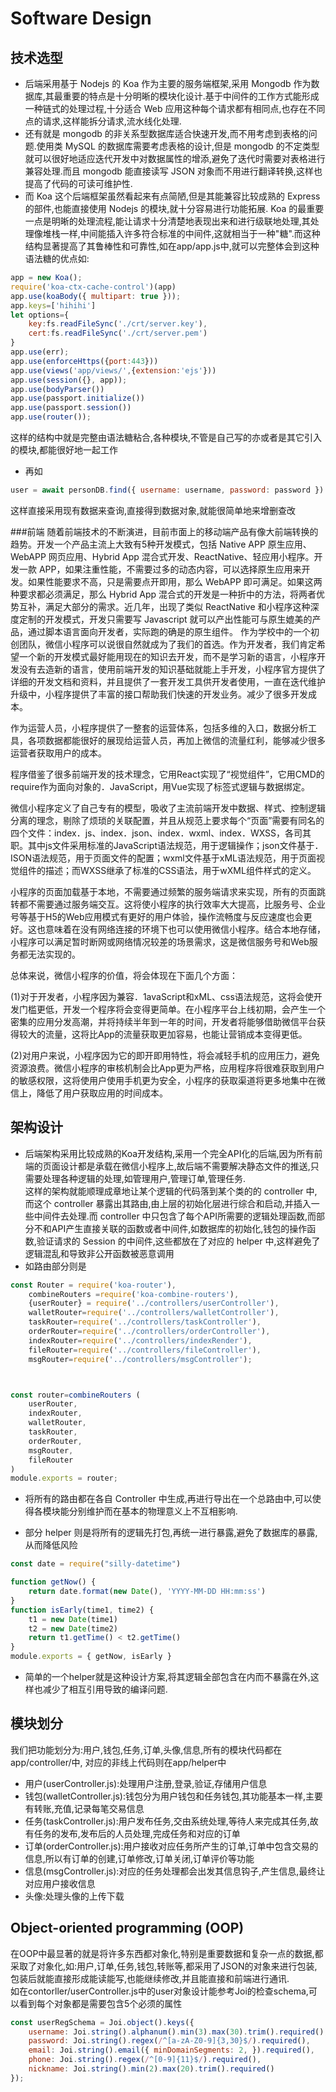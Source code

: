 # Software Design

## 技术选型
- 后端采用基于 Nodejs 的 Koa 作为主要的服务端框架,采用 Mongodb 作为数据库,其最重要的特点是十分明晰的模块化设计.基于中间件的工作方式能形成一种链式的处理过程,十分适合 Web 应用这种每个请求都有相同点,也存在不同点的请求,这样能拆分请求,流水线化处理.
- 还有就是 mongodb 的非关系型数据库适合快速开发,而不用考虑到表格的问题.使用类 MySQL 的数据库需要考虑表格的设计,但是 mongodb 的不定类型就可以很好地适应迭代开发中对数据属性的增添,避免了迭代时需要对表格进行兼容处理.而且 mongodb 能直接读写 JSON 对象而不用进行翻译转换,这样也提高了代码的可读可维护性.  
- 而 Koa 这个后端框架虽然看起来有点简陋,但是其能兼容比较成熟的 Express 的部件,也能直接使用 Nodejs 的模块,就十分容易进行功能拓展. Koa 的最重要一点是明晰的处理流程,能让请求十分清楚地表现出来和进行级联地处理,其处理像堆栈一样,中间能插入许多符合标准的中间件,这就相当于一种"糖".而这种结构显著提高了其鲁棒性和可靠性,如在app/app.js中,就可以完整体会到这种语法糖的优点如:
```javascript
app = new Koa();
require('koa-ctx-cache-control')(app)
app.use(koaBody({ multipart: true }));
app.keys=['hihihi']
let options={
    key:fs.readFileSync('./crt/server.key'),
    cert:fs.readFileSync('./crt/server.pem')
}
app.use(err);
app.use(enforceHttps({port:443}))
app.use(views('app/views/',{extension:'ejs'}))
app.use(session({}, app));
app.use(bodyParser())
app.use(passport.initialize())
app.use(passport.session())
app.use(router());
```
这样的结构中就是完整由语法糖粘合,各种模块,不管是自己写的亦或者是其它引入的模块,都能很好地一起工作

- 再如
```JavaScript
user = await personDB.find({ username: username, password: password }).then((doc) => { return doc })
```
这样直接采用现有数据来查询,直接得到数据对象,就能很简单地来增删查改

###前端
随着前端技术的不断演进，目前市面上的移动端产品有像大前端转换的趋势。开发一个产品主流上大致有5种开发模式，包括 Native APP 原生应用、WebAPP 网页应用、Hybrid App 混合式开发、ReactNative、轻应用小程序。开发一款 APP，如果注重性能，不需要过多的动态内容，可以选择原生应用来开发。如果性能要求不高，只是需要点开即用，那么 WebAPP 即可满足。如果这两种要求都必须满足，那么 Hybrid App 混合式的开发是一种折中的方法，将两者优势互补，满足大部分的需求。近几年，出现了类似 ReactNative 和小程序这种深度定制的开发模式，开发只需要写 Javascript 就可以产出性能可与原生媲美的产品，通过脚本语言面向开发者，实际跑的确是的原生组件。
作为学校中的一个初创团队，微信小程序可以说很自然就成为了我们的首选。作为开发者，我们肯定希望一个新的开发模式最好能用现在的知识去开发，而不是学习新的语言，小程序开发没有去造新的语言，使用前端开发的知识基础就能上手开发，小程序官方提供了详细的开发文档和资料，并且提供了一套开发工具供开发者使用，一直在迭代维护升级中，小程序提供了丰富的接口帮助我们快速的开发业务。减少了很多开发成本。

作为运营人员，小程序提供了一整套的运营体系，包括多维的入口，数据分析工具，各项数据都能很好的展现给运营人员，再加上微信的流量红利，能够减少很多运营者获取用户的成本。

程序借鉴了很多前端开发的技术理念，它用React实现了“视觉组件”，它用CMD的require作为面向对象的．JavaScript，用Vue实现了标签式逻辑与数据绑定。

 微信小程序定义了自己专有的模型，吸收了主流前端开发中数据、样式、控制逻辑分离的理念，剔除了烦琐的关联配置，并且从规范上要求每个“页面”需要有同名的四个文件：index．js、index．json、index．wxml、index．WXSS，各司其职。其中js文件采用标准的JavaScript语法规范，用于逻辑操作；json文件基于．ISON语法规范，用于页面文件的配置；wxml文件基于xML语法规范，用于页面视觉组件的描述；而WXSS继承了标准的CSS语法，用于wXML组件样式的定义。

小程序的页面加载基于本地，不需要通过频繁的服务端请求来实现，所有的页面跳转都不需要通过服务端交互。这将使小程序的执行效率大大提高，比服务号、企业号等基于H5的Web应用模式有更好的用户体验，操作流畅度与反应速度也会更好。这也意味着在没有网络连接的环境下也可以使用微信小程序。结合本地存储，小程序可以满足暂时断网或网络情况较差的场景需求，这是微信服务号和Web服务都无法实现的。


总体来说，微信小程序的价值，将会体现在下面几个方面：

 (1)对于开发者，小程序因为兼容．1avaScript和xML、css语法规范，这将会使开发门槛更低，开发一个程序将会变得更简单。在小程序平台上线初期，会产生一个密集的应用分发高潮，并将持续半年到一年的时间，开发者将能够借助微信平台获得较大的流量，这将比App的流量获取更加容易，也能让营销成本变得更低。

(2)对用户来说，小程序因为它的即开即用特性，将会减轻手机的应用压力，避免资源浪费。微信小程序的审核机制会比App更为严格，应用程序将很难获取到用户的敏感权限，这将使用户使用手机更为安全，小程序的获取渠道将更多地集中在微信上，降低了用户获取应用的时间成本。



## 架构设计
 
- 后端架构采用比较成熟的Koa开发结构,采用一个完全API化的后端,因为所有前端的页面设计都是承载在微信小程序上,故后端不需要解决静态文件的推送,只需要处理各种逻辑的处理,如管理用户,管理订单,管理任务.  
这样的架构就能顺理成章地让某个逻辑的代码落到某个类的的 controller 中,而这个 controller 暴露出其路由,由上层的初始化层进行综合和启动,并插入一些中间件去处理.而 controller 中只包含了每个API所需要的逻辑处理函数,而部分不和API产生直接关联的函数或者中间件,如数据库的初始化,钱包的操作函数,验证请求的       Session 的中间件,这些都放在了对应的 helper 中,这样避免了逻辑混乱和导致非公开函数被恶意调用
- 如路由部分则是
```JavaScript
const Router = require('koa-router'),
    combineRouters =require('koa-combine-routers'),
    {userRouter} = require('../controllers/userController'),
    walletRouter=require('../controllers/walletController'),
    taskRouter=require('../controllers/taskController'),
    orderRouter=require('../controllers/orderController'),
    indexRouter=require('../controllers/indexRender'),
    fileRouter=require('../controllers/fileController'),
    msgRouter=require('../controllers/msgController');



const router=combineRouters (
    userRouter,
    indexRouter,
    walletRouter,
    taskRouter,
    orderRouter,
    msgRouter,
    fileRouter
)
module.exports = router;
```
- 将所有的路由都在各自 Controller 中生成,再进行导出在一个总路由中,可以使得各模块能分别维护而在基本的物理意义上不互相影响.

- 部分 helper 则是将所有的逻辑先打包,再统一进行暴露,避免了数据库的暴露,从而降低风险
```JavaScript
const date = require("silly-datetime")

function getNow() {
    return date.format(new Date(), 'YYYY-MM-DD HH:mm:ss')
}
function isEarly(time1, time2) {
    t1 = new Date(time1)
    t2 = new Date(time2)
    return t1.getTime() < t2.getTime()
}
module.exports = { getNow, isEarly }
```
- 简单的一个helper就是这种设计方案,将其逻辑全部包含在内而不暴露在外,这样也减少了相互引用导致的编译问题.



## 模块划分
我们把功能划分为:用户,钱包,任务,订单,头像,信息,所有的模块代码都在app/controller/中, 对应的非线上代码则在app/helper中

- 用户(userController.js):处理用户注册,登录,验证,存储用户信息
- 钱包(walletController.js):钱包分为用户钱包和任务钱包,其功能基本一样,主要有转账,充值,记录每笔交易信息
- 任务(taskController.js):用户发布任务,交由系统处理,等待人来完成其任务,故有任务的发布,发布后的人员处理,完成任务和对应的订单
- 订单(orderController.js):用户接收对应任务所产生的订单,订单中包含交易的信息,所以有订单的创建,订单修改,订单关闭,订单评价等功能
- 信息(msgController.js):对应的任务处理都会出发其信息钩子,产生信息,最终让对应用户接收信息
- 头像:处理头像的上传下载
## Object-oriented programming (OOP)
在OOP中最显著的就是将许多东西都对象化,特别是重要数据和复杂一点的数据,都采取了对象化,如:用户,订单,任务,钱包,转账等,都采用了JSON的对象来进行包装,包装后就能直接形成能读能写,也能继续修改,并且能直接和前端进行通讯.  
如在contorller/userController.js中的user对象设计能参考Joi的检查schema,可以看到每个对象都是需要包含5个必须的属性

```JavaScript
const userRegSchema = Joi.object().keys({
    username: Joi.string().alphanum().min(3).max(30).trim().required(),
    password: Joi.string().regex(/^[a-zA-Z0-9]{3,30}$/).required(),
    email: Joi.string().email({ minDomainSegments: 2, }).required(),
    phone: Joi.string().regex(/^[0-9]{11}$/).required(),
    nickname: Joi.string().min(2).max(20).trim().required()
});
```
